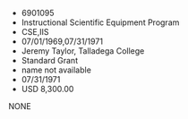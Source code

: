 * 6901095
* Instructional Scientific Equipment Program
* CSE,IIS
* 07/01/1969,07/31/1971
* Jeremy Taylor, Talladega College
* Standard Grant
*   name not available
* 07/31/1971
* USD 8,300.00

NONE